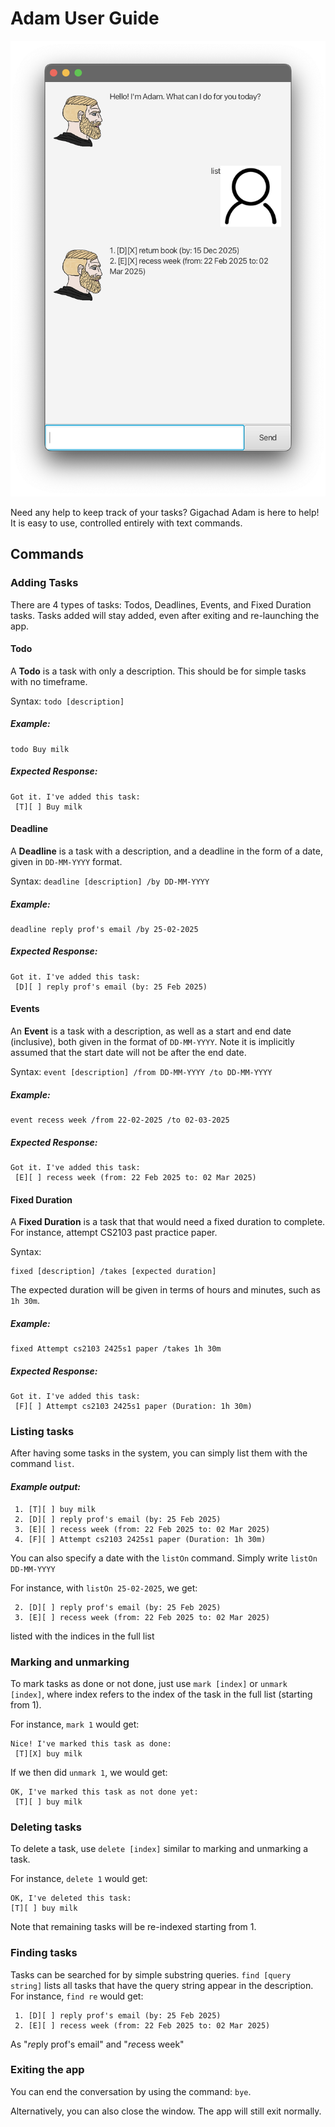 # Adam User Guide

![Screenshot of GUI](Ui.png)

Need any help to keep track of your tasks? Gigachad Adam is here to help!
It is easy to use, controlled entirely with text commands.

## Commands

### Adding Tasks

There are 4 types of tasks: Todos, Deadlines, Events, and Fixed Duration tasks. Tasks added will stay added, even after exiting and re-launching the app.

#### Todo

A **Todo** is a task with only a description. This should be for simple tasks with no timeframe.

Syntax: `todo [description]`

##### _Example:_
```
todo Buy milk
```

##### _Expected Response:_
```
Got it. I've added this task:
 [T][ ] Buy milk
```

#### Deadline

A **Deadline** is a task with a description, and a deadline in the form of a date, given in `DD-MM-YYYY` format.

Syntax: `deadline [description] /by DD-MM-YYYY`

##### _Example:_
```
deadline reply prof's email /by 25-02-2025
```

##### _Expected Response:_
```
Got it. I've added this task:
 [D][ ] reply prof's email (by: 25 Feb 2025)
```

#### Events

An **Event** is a task with a description, as well as a start and end date (inclusive), both given in the format of `DD-MM-YYYY`. Note it is implicitly assumed that the start date will not be after the end date.

Syntax: `event [description] /from DD-MM-YYYY /to DD-MM-YYYY`

##### _Example:_
```
event recess week /from 22-02-2025 /to 02-03-2025
```

##### _Expected Response:_
```
Got it. I've added this task:
 [E][ ] recess week (from: 22 Feb 2025 to: 02 Mar 2025)
```

#### Fixed Duration

A **Fixed Duration** is a task that that would need a fixed duration to complete. For instance, attempt CS2103 past practice paper.

Syntax:
```
fixed [description] /takes [expected duration]
```
The expected duration will be given in terms of hours and minutes, such as `1h 30m`.

##### _Example:_
```
fixed Attempt cs2103 2425s1 paper /takes 1h 30m
```

##### _Expected Response:_
```
Got it. I've added this task:
 [F][ ] Attempt cs2103 2425s1 paper (Duration: 1h 30m)
```

### Listing tasks
After having some tasks in the system, you can simply list them with the command `list`.

#### _Example output:_
```
 1. [T][ ] buy milk
 2. [D][ ] reply prof's email (by: 25 Feb 2025)
 3. [E][ ] recess week (from: 22 Feb 2025 to: 02 Mar 2025)
 4. [F][ ] Attempt cs2103 2425s1 paper (Duration: 1h 30m)
```

You can also specify a date with the `listOn` command. Simply write `listOn DD-MM-YYYY`

For instance, with `listOn 25-02-2025`, we get:
```
 2. [D][ ] reply prof's email (by: 25 Feb 2025)
 3. [E][ ] recess week (from: 22 Feb 2025 to: 02 Mar 2025)
```
listed with the indices in the full list

### Marking and unmarking
To mark tasks as done or not done, just use `mark [index]` or `unmark [index]`, where index refers to the index of the task in the full list (starting from 1).

For instance, `mark 1` would get:
```
Nice! I've marked this task as done:
 [T][X] buy milk
```

If we then did `unmark 1`, we would get:
```
OK, I've marked this task as not done yet:
 [T][ ] buy milk
```

### Deleting tasks
To delete a task, use `delete [index]` similar to marking and unmarking a task.

For instance, `delete 1` would get:
```
OK, I've deleted this task:
[T][ ] buy milk
```
Note that remaining tasks will be re-indexed starting from 1.

### Finding tasks
Tasks can be searched for by simple substring queries. `find [query string]` lists all tasks that have the query string appear in the description. For instance, `find re` would get:
```
 1. [D][ ] reply prof's email (by: 25 Feb 2025)
 2. [E][ ] recess week (from: 22 Feb 2025 to: 02 Mar 2025)
```
As "*re*ply prof's email" and "*re*cess week"

### Exiting the app
You can end the conversation by using the command: `bye`.

Alternatively, you can also close the window. The app will still exit normally.
